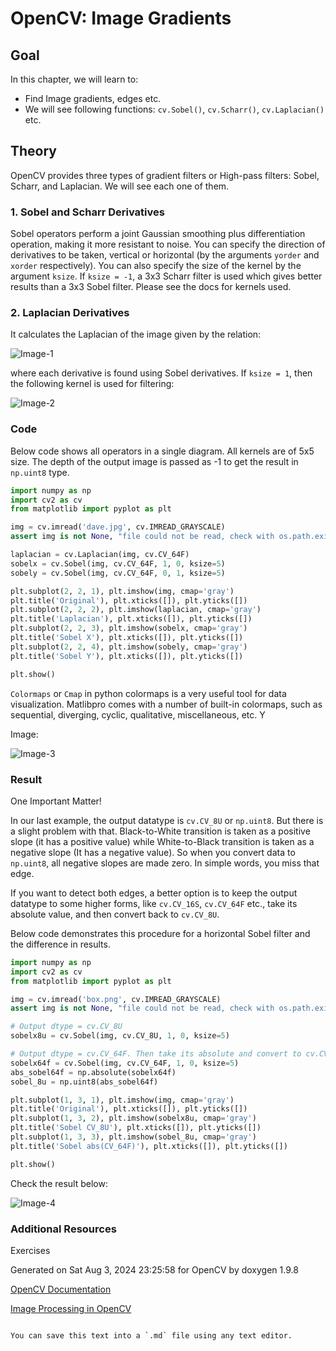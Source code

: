 # OpenCV: Image Gradients

## Goal

In this chapter, we will learn to:

- Find Image gradients, edges etc.
- We will see following functions: `cv.Sobel()`, `cv.Scharr()`, `cv.Laplacian()` etc.

## Theory

OpenCV provides three types of gradient filters or High-pass filters: Sobel, Scharr, and Laplacian. We will see each one of them.

### 1. Sobel and Scharr Derivatives

Sobel operators perform a joint Gaussian smoothing plus differentiation operation, making it more resistant to noise. You can specify the direction of derivatives to be taken, vertical or horizontal (by the arguments `yorder` and `xorder` respectively). You can also specify the size of the kernel by the argument `ksize`. If `ksize = -1`, a 3x3 Scharr filter is used which gives better results than a 3x3 Sobel filter. Please see the docs for kernels used.

### 2. Laplacian Derivatives

It calculates the Laplacian of the image given by the relation:

![Image-1](https://github.com/shyama7004/OpenCV-Personal-Documentation/blob/main/Images/11.png)

where each derivative is found using Sobel derivatives. If `ksize = 1`, then the following kernel is used for filtering:

![Image-2](https://github.com/shyama7004/OpenCV-Personal-Documentation/blob/main/Images/12.png)

### Code

Below code shows all operators in a single diagram. All kernels are of 5x5 size. The depth of the output image is passed as -1 to get the result in `np.uint8` type.

```python
import numpy as np
import cv2 as cv
from matplotlib import pyplot as plt

img = cv.imread('dave.jpg', cv.IMREAD_GRAYSCALE)
assert img is not None, "file could not be read, check with os.path.exists()"

laplacian = cv.Laplacian(img, cv.CV_64F)
sobelx = cv.Sobel(img, cv.CV_64F, 1, 0, ksize=5)
sobely = cv.Sobel(img, cv.CV_64F, 0, 1, ksize=5)

plt.subplot(2, 2, 1), plt.imshow(img, cmap='gray')
plt.title('Original'), plt.xticks([]), plt.yticks([])
plt.subplot(2, 2, 2), plt.imshow(laplacian, cmap='gray')
plt.title('Laplacian'), plt.xticks([]), plt.yticks([])
plt.subplot(2, 2, 3), plt.imshow(sobelx, cmap='gray')
plt.title('Sobel X'), plt.xticks([]), plt.yticks([])
plt.subplot(2, 2, 4), plt.imshow(sobely, cmap='gray')
plt.title('Sobel Y'), plt.xticks([]), plt.yticks([])

plt.show()
```

`Colormaps` or `Cmap` in python colormaps is a very useful tool for data visualization. Matlibpro comes with a number of built-in colormaps, such as sequential, diverging, cyclic, qualitative, miscellaneous, etc. Y

Image:

![Image-3](https://docs.opencv.org/4.x/gradients.jpg)

### Result

One Important Matter!

In our last example, the output datatype is `cv.CV_8U` or `np.uint8`. But there is a slight problem with that. Black-to-White transition is taken as a positive slope (it has a positive value) while White-to-Black transition is taken as a negative slope (It has a negative value). So when you convert data to `np.uint8`, all negative slopes are made zero. In simple words, you miss that edge.

If you want to detect both edges, a better option is to keep the output datatype to some higher forms, like `cv.CV_16S`, `cv.CV_64F` etc., take its absolute value, and then convert back to `cv.CV_8U`.

Below code demonstrates this procedure for a horizontal Sobel filter and the difference in results.

```python
import numpy as np
import cv2 as cv
from matplotlib import pyplot as plt

img = cv.imread('box.png', cv.IMREAD_GRAYSCALE)
assert img is not None, "file could not be read, check with os.path.exists()"

# Output dtype = cv.CV_8U
sobelx8u = cv.Sobel(img, cv.CV_8U, 1, 0, ksize=5)

# Output dtype = cv.CV_64F. Then take its absolute and convert to cv.CV_8U
sobelx64f = cv.Sobel(img, cv.CV_64F, 1, 0, ksize=5)
abs_sobel64f = np.absolute(sobelx64f)
sobel_8u = np.uint8(abs_sobel64f)

plt.subplot(1, 3, 1), plt.imshow(img, cmap='gray')
plt.title('Original'), plt.xticks([]), plt.yticks([])
plt.subplot(1, 3, 2), plt.imshow(sobelx8u, cmap='gray')
plt.title('Sobel CV_8U'), plt.xticks([]), plt.yticks([])
plt.subplot(1, 3, 3), plt.imshow(sobel_8u, cmap='gray')
plt.title('Sobel abs(CV_64F)'), plt.xticks([]), plt.yticks([])

plt.show()
```
Check the result below:

![Image-4](https://docs.opencv.org/4.x/double_edge.jpg)


### Additional Resources

Exercises

Generated on Sat Aug 3, 2024 23:25:58 for OpenCV by doxygen 1.9.8

[OpenCV Documentation](https://docs.opencv.org/5.x/d5/d0f/tutorial_py_gradients.html)

[Image Processing in OpenCV](https://docs.opencv.org/5.x/d4/d86/group__imgproc__filter.html#gacea54f142e81b6758cb6f375ce782c8d)
```

You can save this text into a `.md` file using any text editor.
